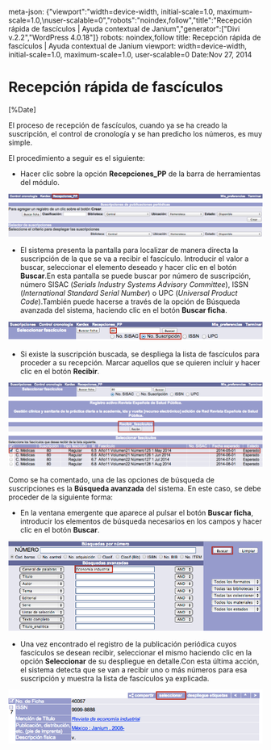 meta-json: {"viewport":"width=device-width, initial-scale=1.0, maximum-scale=1.0,\nuser-scalable=0","robots":"noindex,follow","title":"Recepción rápida de fascículos | Ayuda contextual de Janium","generator":["Divi v.2.2","WordPress 4.0.18"]}
robots: noindex,follow
title: Recepción rápida de fascículos | Ayuda contextual de Janium
viewport: width=device-width, initial-scale=1.0, maximum-scale=1.0, user-scalable=0
Date:Nov 27, 2014

# Recepción rápida de fascículos

[%Date]

El proceso de recepción de fascículos, cuando ya se ha creado la
suscripción, el control de cronología y se han predicho los números, es
muy simple.

El procedimiento a seguir es el siguiente:

-   Hacer clic sobre la opción **Recepciones\_PP** de la barra de
    herramientas del módulo.

<img src="Recepciones_rapidas.png" alt="Acceso a la opción Recepciones" id="accesoalaopcinrecepciones" />

-   El sistema presenta la pantalla para localizar de manera directa la
    suscripción de la que se va a recibir el fascículo. Introducir el
    valor a buscar, seleccionar el elemento deseado y hacer clic en el
    botón **Buscar**.En esta pantalla se puede buscar por número de
    suscripción, número SISAC (*Serials Industry Systems Advisory
    Committee*), ISSN (*International Standard Serial Number*) o UPC
    (*Universal Product Code*).También puede hacerse a través de la
    opción de Búsqueda avanzada del sistema, haciendo clic en el botón
    **Buscar ficha**.

<img src="Recepciones_rapidas2.png" alt="Pantalla de búsqueda de suscripción" id="pantalladebsquedadesuscripcin" />

-   Si existe la suscripción buscada, se despliega la lista de
    fascículos para proceder a su recepción. Marcar aquellos que se
    quieren incluir y hacer clic en el botón **Recibir**.

<img src="Recepciones_rapidas3.png" alt="Recepción rápida de fascículos" id="recepcinrpidadefascculos" />

Como se ha comentado, una de las opciones de búsqueda de suscripciones
es la **Búsqueda avanzada** del sistema. En este caso, se debe proceder
de la siguiente forma:

-   En la ventana emergente que aparece al pulsar el botón **Buscar
    ficha**, introducir los elementos de búsqueda necesarios en los
    campos y hacer clic en el botón **Buscar**.

<img src="Recepciones_rapidas4.png" alt="Búsqueda avanzada de suscripción" id="bsquedaavanzadadesuscripcin" />

-   Una vez encontrado el registro de la publicación periódica cuyos
    fascículos se desean recibir, seleccionar el mismo haciendo clic en
    la opción **Seleccionar** de su despliegue en detalle.Con esta
    última acción, el sistema detecta que se van a recibir uno o más
    números para esa suscripción y muestra la lista de fascículos ya
    explicada.

<img src="Recepciones_rapidas5.png" alt="Selección de suscripción mediante búsqueda avanzada" id="seleccindesuscripcinmediantebsquedaavanzada" />
